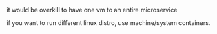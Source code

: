 it would be overkill to have one vm to an entire microservice

if you want to run different linux distro, use machine/system containers.